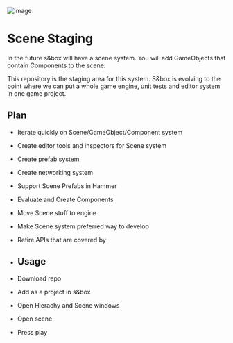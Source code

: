 ![image](https://github.com/Facepunch/sbox-scenestaging/assets/928843/f26e435e-e7a1-42ce-8da7-47de60d06cc3)

# Scene Staging

In the future s&box will have a scene system. You will add GameObjects that contain Components to the scene.

This repository is the staging area for this system. S&box is evolving to the point where we can put a whole game engine, unit tests and editor system in one game project.

## Plan

- Iterate quickly on Scene/GameObject/Component system
- Create editor tools and inspectors for Scene system
- Create prefab system
- Create networking system
- Support Scene Prefabs in Hammer
- Evaluate and Create Components
- Move Scene stuff to engine
- Make Scene system preferred way to develop
- Retire APIs that are covered by

- ## Usage

- Download repo
- Add as a project in s&box
- Open Hierachy and Scene windows
- Open scene
- Press play
